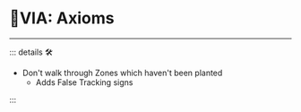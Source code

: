 # 🔻<via>VIA: Axioms</via>

---

<!-- =================================================== -->
<!-- =================================================== -->
<!-- =================================================== -->
<!-- =================================================== -->
<!-- =================================================== -->
::: details 🛠

- Don't walk through Zones which haven't been planted
    - Adds False Tracking signs

:::
